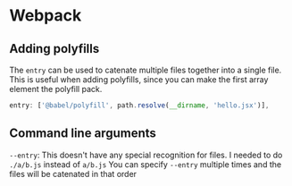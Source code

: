 # Webpack
## Adding polyfills

The `entry` can be used to catenate multiple files together into a single file. This is useful
when adding polyfills, since you can make the first array element the polyfill pack.

```javascript
entry: ['@babel/polyfill', path.resolve(__dirname, 'hello.jsx')],
```

## Command line arguments
`--entry`: This doesn't have any special recognition for files. I needed to do `./a/b.js` instead of `a/b.js`
You can specify `--entry` multiple times and the files will be catenated in that order